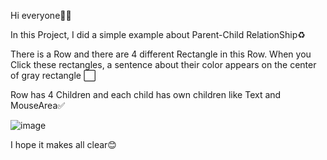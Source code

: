 Hi everyone🙋‍♀️

In this Project, I did a simple example about Parent-Child RelationShip♻️

There is a Row and there are 4 different Rectangle in this Row. When you Click these rectangles, a sentence about their color appears on the center of gray rectangle ⬜

Row has 4 Children and each child has own children like Text and MouseArea✅

![image](https://github.com/fatmazayrek/Qt_Quick_and_QML_for_Beginners/assets/91613858/31224d2f-1376-4bb1-bde9-80ad2f9e75d1)

I hope it makes all clear😊
